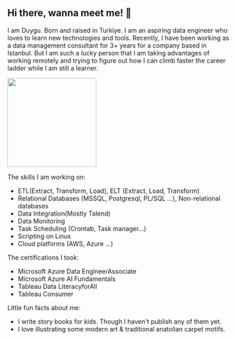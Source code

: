 ## Hi there, wanna meet me! 👋

I am Duygu. Born and raised in Turkiye. 
I am an aspiring data engineer who loves to learn new technologies and tools. 
Recently, I have been working as a data management consultant for 3+ years for a company based in Istanbul.
But I am such a lucky person that I am taking advantages of working remotely and trying to figure out how I can climb faster the career ladder while I am still a learner.

<img src="[https://encrypted-tbn0.gstatic.com/images?q=tbn:ANd9GcQoF3CpzHHLvD7WhnsjLM8l4UsUYmLv4UwU8g&s](https://media2.giphy.com/media/v1.Y2lkPTc5MGI3NjExYmRlbDdkYjc2cG5yMmwwa29rZWhwZ3NpdWgzdjl4N2g3dDZ0OGMxdSZlcD12MV9pbnRlcm5hbF9naWZfYnlfaWQmY3Q9Zw/JIX9t2j0ZTN9S/giphy.gif)?raw=true" width="200"/>

The skills I am working on:
- ETL(Extract, Transform, Load), ELT (Extract, Load, Transform)
- Relational Databases (MSSQL, Postgresql, PL/SQL ...), Non-relational databases
- Data Integration(Mostly Talend)
- Data Monitoring
- Task Scheduling (Crontab, Task manager...)
- Scripting on Linux
- Cloud platforms (AWS, Azure ...)

The certifications I took:
- Microsoft Azure Data EngineerAssociate 
- Microsoft Azure AI Fundamentals 
- Tableau Data LiteracyforAll 
- Tableau Consumer 

Little fun facts about me:
- I write story books for kids. Though I haven't publish any of them yet.
- I love illustrating some modern art & traditional anatolian carpet motifs. 
